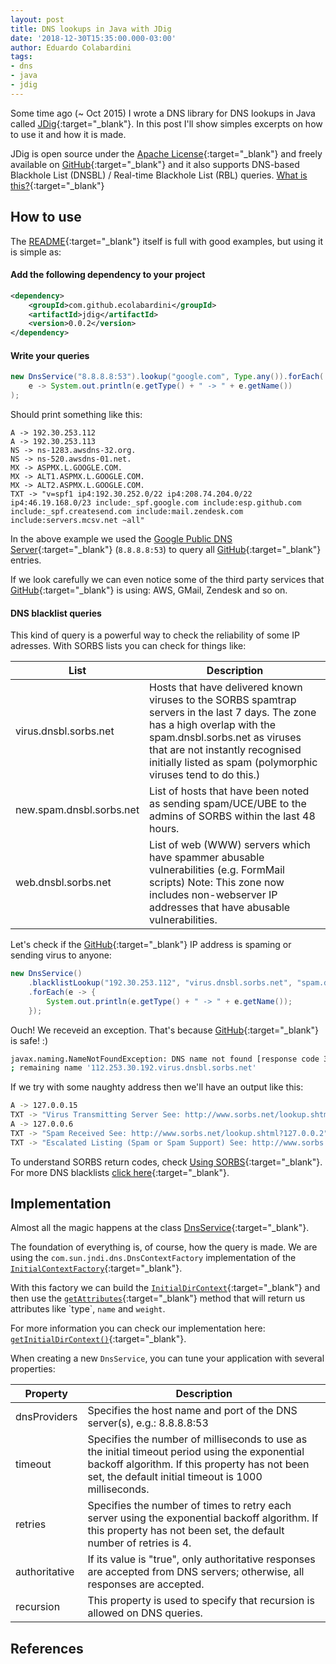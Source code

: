 ```yaml
---
layout: post
title: DNS lookups in Java with JDig
date: '2018-12-30T15:35:00.000-03:00'
author: Eduardo Colabardini
tags:
- dns
- java
- jdig
---
```


Some time ago (~ Oct 2015) I wrote a DNS library for DNS lookups in Java called [JDig](https://github.com/ecolabardini/jdig){:target="_blank"}. In this post I'll show simples excerpts on how to use it and how it is made.

JDig is open source under the [Apache License](http://www.apache.org/licenses/LICENSE-2.0){:target="_blank"} and freely available on [GitHub](https://github.com/ecolabardini/jdig){:target="_blank"} and it also supports DNS-based Blackhole List (DNSBL) / Real-time Blackhole List (RBL) queries. [What is this?](https://en.wikipedia.org/wiki/DNSBL){:target="_blank"}

<!-- more -->

## How to use

The [README](https://github.com/ecolabardini/jdig){:target="_blank"} itself is full with good examples, but using it is simple as:


#### Add the following dependency to your project

```xml
<dependency>
    <groupId>com.github.ecolabardini</groupId>
    <artifactId>jdig</artifactId>
    <version>0.0.2</version>
</dependency>
```

#### Write your queries

```java
new DnsService("8.8.8.8:53").lookup("google.com", Type.any()).forEach(
    e -> System.out.println(e.getType() + " -> " + e.getName())
);
```

Should print something like this:
```
A -> 192.30.253.112
A -> 192.30.253.113
NS -> ns-1283.awsdns-32.org.
NS -> ns-520.awsdns-01.net.
MX -> ASPMX.L.GOOGLE.COM.
MX -> ALT1.ASPMX.L.GOOGLE.COM.
MX -> ALT2.ASPMX.L.GOOGLE.COM.
TXT -> "v=spf1 ip4:192.30.252.0/22 ip4:208.74.204.0/22 ip4:46.19.168.0/23 include:_spf.google.com include:esp.github.com include:_spf.createsend.com include:mail.zendesk.com include:servers.mcsv.net ~all"
```

In the above example we used the [Google Public DNS Server](https://en.wikipedia.org/wiki/Google_Public_DNS){:target="_blank"} (`8.8.8.8:53`) to query all [GitHub](https://github.com/){:target="_blank"} entries.

If we look carefully we can even notice some of the third party services that [GitHub](https://github.com/){:target="_blank"} is using: AWS, GMail, Zendesk and so on.

#### DNS blacklist queries

This kind of query is a powerful way to check the reliability of some IP adresses. With SORBS lists you can check for things like:


| List  	| Description 	|
|------------------	|-------------	|
| virus.dnsbl.sorbs.net 	| Hosts that have delivered known viruses to the SORBS spamtrap servers in the last 7 days.  The zone has a high overlap with the spam.dnsbl.sorbs.net as viruses that are not instantly recognised initially listed as spam (polymorphic viruses tend to do this.)	|
| new.spam.dnsbl.sorbs.net 	| List of hosts that have been noted as sending spam/UCE/UBE to the admins of SORBS within the last 48 hours.	|
| web.dnsbl.sorbs.net 	| List of web (WWW) servers which have spammer abusable vulnerabilities (e.g. FormMail scripts) Note: This zone now includes non-webserver IP addresses that have abusable vulnerabilities.	|

Let's check if the [GitHub](https://github.com/){:target="_blank"} IP address is spaming or sending virus to anyone:

```java
new DnsService()
    .blacklistLookup("192.30.253.112", "virus.dnsbl.sorbs.net", "spam.dnsbl.sorbs.net")
    .forEach(e -> {
        System.out.println(e.getType() + " -> " + e.getName());
    });
```

Ouch! We receveid an exception. That's because [GitHub](https://github.com/){:target="_blank"} is safe! :)

```bash
javax.naming.NameNotFoundException: DNS name not found [response code 3]
; remaining name '112.253.30.192.virus.dnsbl.sorbs.net'
```

If we try with some naughty address then we'll have an output like this:

```bash
A -> 127.0.0.15
TXT -> "Virus Transmitting Server See: http://www.sorbs.net/lookup.shtml?127.0.0.2"
A -> 127.0.0.6
TXT -> "Spam Received See: http://www.sorbs.net/lookup.shtml?127.0.0.2"
TXT -> "Escalated Listing (Spam or Spam Support) See: http://www.sorbs.net/lookup.shtml?127.0.0.2"
```

To understand SORBS return codes, check [Using SORBS](http://www.sorbs.net/using.shtml){:target="_blank"}. For more DNS blacklists [click here](https://en.wikipedia.org/wiki/Comparison_of_DNS_blacklists){:target="_blank"}.

## Implementation

Almost all the magic happens at the class [DnsService](https://github.com/ecolabardini/jdig/blob/master/src/main/java/com/jdig/service/DnsService.java#L23){:target="_blank"}.

The foundation of everything is, of course, how the query is made. We are using the `com.sun.jndi.dns.DnsContextFactory` implementation of the [`InitialContextFactory`](https://docs.oracle.com/javase/7/docs/api/javax/naming/spi/InitialContextFactory.html){:target="_blank"}.

With this factory we can build the [`InitialDirContext`](https://docs.oracle.com/javase/10/docs/api/javax/naming/directory/InitialDirContext.html){:target="_blank"} and then use the [`getAttributes`](https://docs.oracle.com/javase/10/docs/api/javax/naming/directory/DirContext.html#getAttributes(java.lang.String)){:target="_blank"} method that will return us attributes like `type`, `name` and `weight`.

For more information you can check our implementation here: [`getInitialDirContext()`](https://github.com/ecolabardini/jdig/blob/master/src/main/java/com/jdig/service/DnsService.java#L108){:target="_blank"}.

When creating a new `DnsService`, you can tune your application with several properties:

| Property  	| Description 	|
|------------------	|-------------	|
| dnsProviders 	| Specifies the host name and port of the DNS server(s), e.g.: 8.8.8.8:53	|
| timeout 	| Specifies the number of milliseconds to use as the initial timeout period using the exponential backoff algorithm. If this property has not been set, the default initial timeout is 1000 milliseconds.	|
| retries 	| Specifies the number of times to retry each server using the exponential backoff algorithm. If this property has not been set, the default number of retries is 4.	|
| authoritative 	|  If its value is "true", only authoritative responses are accepted from DNS servers; otherwise, all responses are accepted.	|
| recursion 	| This property is used to specify that recursion is allowed on DNS queries.	|

## References



